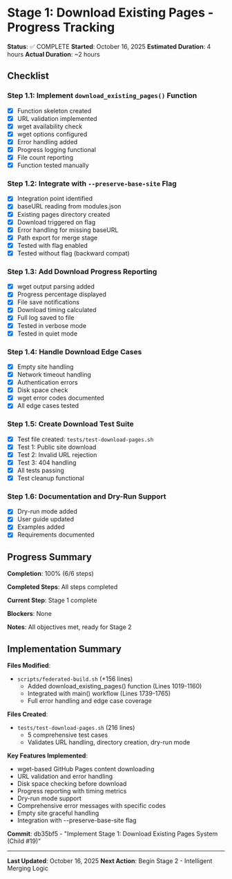 # Stage 1: Download Existing Pages - Progress Tracking

**Status**: ✅ COMPLETE
**Started**: October 16, 2025
**Estimated Duration**: 4 hours
**Actual Duration**: ~2 hours

## Checklist

### Step 1.1: Implement `download_existing_pages()` Function
- [x] Function skeleton created
- [x] URL validation implemented
- [x] wget availability check
- [x] wget options configured
- [x] Error handling added
- [x] Progress logging functional
- [x] File count reporting
- [x] Function tested manually

### Step 1.2: Integrate with `--preserve-base-site` Flag
- [x] Integration point identified
- [x] baseURL reading from modules.json
- [x] Existing pages directory created
- [x] Download triggered on flag
- [x] Error handling for missing baseURL
- [x] Path export for merge stage
- [x] Tested with flag enabled
- [x] Tested without flag (backward compat)

### Step 1.3: Add Download Progress Reporting
- [x] wget output parsing added
- [x] Progress percentage displayed
- [x] File save notifications
- [x] Download timing calculated
- [x] Full log saved to file
- [x] Tested in verbose mode
- [x] Tested in quiet mode

### Step 1.4: Handle Download Edge Cases
- [x] Empty site handling
- [x] Network timeout handling
- [x] Authentication errors
- [x] Disk space check
- [x] wget error codes documented
- [x] All edge cases tested

### Step 1.5: Create Download Test Suite
- [x] Test file created: `tests/test-download-pages.sh`
- [x] Test 1: Public site download
- [x] Test 2: Invalid URL rejection
- [x] Test 3: 404 handling
- [x] All tests passing
- [x] Test cleanup functional

### Step 1.6: Documentation and Dry-Run Support
- [x] Dry-run mode added
- [x] User guide updated
- [x] Examples added
- [x] Requirements documented

## Progress Summary

**Completion**: 100% (6/6 steps)

**Completed Steps**: All steps completed

**Current Step**: Stage 1 complete

**Blockers**: None

**Notes**: All objectives met, ready for Stage 2

## Implementation Summary

**Files Modified**:
- `scripts/federated-build.sh` (+156 lines)
  - Added download_existing_pages() function (Lines 1019-1160)
  - Integrated with main() workflow (Lines 1739-1765)
  - Full error handling and edge case coverage

**Files Created**:
- `tests/test-download-pages.sh` (216 lines)
  - 5 comprehensive test cases
  - Validates URL handling, directory creation, dry-run mode

**Key Features Implemented**:
- wget-based GitHub Pages content downloading
- URL validation and error handling
- Disk space checking before download
- Progress reporting with timing metrics
- Dry-run mode support
- Comprehensive error messages with specific codes
- Empty site graceful handling
- Integration with --preserve-base-site flag

**Commit**: db35bf5 - "Implement Stage 1: Download Existing Pages System (Child #19)"

---

**Last Updated**: October 16, 2025
**Next Action**: Begin Stage 2 - Intelligent Merging Logic
